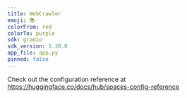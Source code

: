 ```yaml
---
title: WebCrawler
emoji: 📚
colorFrom: red
colorTo: purple
sdk: gradio
sdk_version: 5.30.0
app_file: app.py
pinned: false
---
```


Check out the configuration reference at https://huggingface.co/docs/hub/spaces-config-reference
